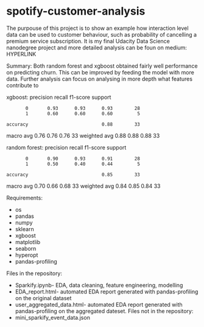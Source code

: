 # spotify-customer-analysis

The purpouse of this project is to show an example how interaction level data can be used to customer behaviour, such as probability of cancelling a premium service subscription. It is my final Udacity Data Science nanodegree project and more detailed analysis can be foun on medium: HYPERLINK

Summary:
Both random forest and xgboost obtained fairly well performance on predicting churn.
This can be improved by feeding the model with more data. Further analysis can focus on analysing in more depth what features contribute to 

xgboost:
              precision    recall  f1-score   support

           0       0.93      0.93      0.93        28
           1       0.60      0.60      0.60         5

    accuracy                           0.88        33
   macro avg       0.76      0.76      0.76        33
weighted avg       0.88      0.88      0.88        33

random forest:
              precision    recall  f1-score   support

           0       0.90      0.93      0.91        28
           1       0.50      0.40      0.44         5

    accuracy                           0.85        33
   macro avg       0.70      0.66      0.68        33
weighted avg       0.84      0.85      0.84        33

Requirements:
* os
* pandas
* numpy
* sklearn
* xgboost
* matplotlib
* seaborn 
* hyperopt
* pandas-profiling

Files in the repository:
* Sparkify.ipynb- EDA, data cleaning, feature engineering, modelling
* EDA_report.html- automated EDA report generated with pandas-profiling on the original dataset
* user_aggregated_data.html- automated EDA report generated with pandas-profiling on the aggregated dateset.
Files not in the repository:
* mini_sparkify_event_data.json

